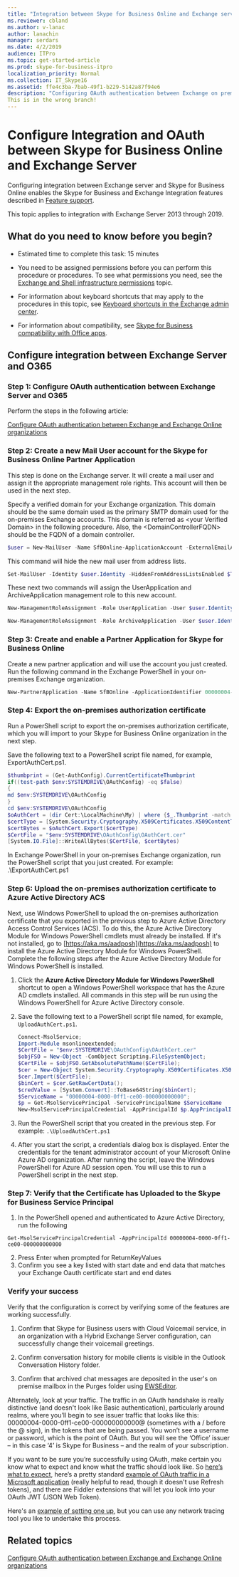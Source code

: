 ```yaml
---
title: "Integration between Skype for Business Online and Exchange server"
ms.reviewer: cbland
ms.author: v-lanac
author: lanachin
manager: serdars
ms.date: 4/2/2019
audience: ITPro
ms.topic: get-started-article
ms.prod: skype-for-business-itpro
localization_priority: Normal
ms.collection: IT_Skype16
ms.assetid: ffe4c3ba-7bab-49f1-b229-5142a87f94e6
description: "Configuring OAuth authentication between Exchange on premises and Skype for Business Online enables the Skype for Business and Exchange Integration features described in Feature support."
This is in the wrong branch!
---
```


# Configure Integration and OAuth between Skype for Business Online and Exchange Server 

Configuring integration between Exchange server and Skype for Business Online enables the Skype for Business and Exchange Integration features described in [Feature support](../../plan-your-deployment/integrate-with-exchange/integrate-with-exchange.md#feature_support).

This topic applies to integration with Exchange Server 2013 through 2019.

## What do you need to know before you begin?

- Estimated time to complete this task: 15 minutes

-  You need to be assigned permissions before you can perform this procedure or procedures. To see what permissions you need, see the [Exchange and Shell infrastructure permissions](https://go.microsoft.com/fwlink/p/?LinkId=746511) topic.

- For information about keyboard shortcuts that may apply to the procedures in this topic, see [Keyboard shortcuts in the Exchange admin center]( https://go.microsoft.com/fwlink/p/?LinkId=746512).

- For information about compatibility, see [Skype for Business compatibility with Office apps](https://docs.microsoft.com/skypeforbusiness/plan-your-deployment/clients-and-devices/compatibility-with-office).

## Configure integration between Exchange Server and O365

### Step 1: Configure OAuth authentication between Exchange Server and O365

Perform the steps in the following article:

[Configure OAuth authentication between Exchange and Exchange Online organizations](https://docs.microsoft.com/en-us/exchange/configure-oauth-authentication-between-exchange-and-exchange-online-organizations-exchange-2013-help)

### Step 2: Create a new Mail User account for the Skype for Business Online Partner Application

This step is done on the Exchange server. It will create a mail user and assign it the appropriate management role rights. This account will then be used in the next step.

Specify a verified domain for your Exchange organization. This domain should be the same domain used as the primary SMTP domain used for the on-premises Exchange accounts. This domain is referred as \<your Verified Domain\> in the following procedure. Also, the \<DomainControllerFQDN\> should be the FQDN of a domain controller.

``` Powershell
$user = New-MailUser -Name SfBOnline-ApplicationAccount -ExternalEmailAddress SfBOnline-ApplicationAccount@<your Verified Domain> -DomainController <DomainControllerFQDN>
```

This command will hide the new mail user from address lists.

``` Powershell
Set-MailUser -Identity $user.Identity -HiddenFromAddressListsEnabled $True -DomainController <DomainControllerFQDN>
```

These next two commands will assign the UserApplication and ArchiveApplication management role to this new account.

``` Powershell
New-ManagementRoleAssignment -Role UserApplication -User $user.Identity -DomainController <DomainControllerFQDN>
```

``` Powershell
New-ManagementRoleAssignment -Role ArchiveApplication -User $user.Identity -DomainController <DomainControllerFQDN>
```

### Step 3: Create and enable a Partner Application for Skype for Business Online 

Create a new partner application and will use the account you just created. Run the following command in the Exchange PowerShell in your on-premises Exchange organization.

``` Powershell
New-PartnerApplication -Name SfBOnline -ApplicationIdentifier 00000004-0000-0ff1-ce00-000000000000 -Enabled $True -LinkedAccount $user.Identity
```

### Step 4: Export the on-premises authorization certificate

Run a PowerShell script to export the on-premises authorization certificate, which you will import to your Skype for Business Online organization in the next step.

Save the following text to a PowerShell script file named, for example, ExportAuthCert.ps1.

``` Powershell
$thumbprint = (Get-AuthConfig).CurrentCertificateThumbprint
if((test-path $env:SYSTEMDRIVE\OAuthConfig) -eq $false)
{
md $env:SYSTEMDRIVE\OAuthConfig
}
cd $env:SYSTEMDRIVE\OAuthConfig
$oAuthCert = (dir Cert:\LocalMachine\My) | where {$_.Thumbprint -match $thumbprint}
$certType = [System.Security.Cryptography.X509Certificates.X509ContentType]::Cert
$certBytes = $oAuthCert.Export($certType)
$CertFile = "$env:SYSTEMDRIVE\OAuthConfig\OAuthCert.cer"
[System.IO.File]::WriteAllBytes($CertFile, $certBytes)
```

In Exchange PowerShell in your on-premises Exchange organization, run the PowerShell script that you just created. For example: .\ExportAuthCert.ps1

### Step 6: Upload the on-premises authorization certificate to Azure Active Directory ACS

Next, use Windows PowerShell to upload the on-premises authorization certificate that you exported in the previous step to Azure Active Directory Access Control Services (ACS). To do this, the Azure Active Directory Module for Windows PowerShell cmdlets must already be installed. If it's not installed, go to [https://aka.ms/aadposh](https://aka.ms/aadposh) to install the Azure Active Directory Module for Windows PowerShell. Complete the following steps after the Azure Active Directory Module for Windows PowerShell is installed.

1. Click the **Azure Active Directory Module for Windows PowerShell** shortcut to open a Windows PowerShell workspace that has the Azure AD cmdlets installed. All commands in this step will be run using the Windows PowerShell for Azure Active Directory console.

2. Save the following text to a PowerShell script file named, for example,  `UploadAuthCert.ps1`.

   ``` Powershell
   Connect-MsolService;
   Import-Module msonlineextended;
   $CertFile = "$env:SYSTEMDRIVE\OAuthConfig\OAuthCert.cer"
   $objFSO = New-Object -ComObject Scripting.FileSystemObject;
   $CertFile = $objFSO.GetAbsolutePathName($CertFile);
   $cer = New-Object System.Security.Cryptography.X509Certificates.X509Certificate
   $cer.Import($CertFile);
   $binCert = $cer.GetRawCertData();
   $credValue = [System.Convert]::ToBase64String($binCert);
   $ServiceName = "00000004-0000-0ff1-ce00-000000000000";
   $p = Get-MsolServicePrincipal -ServicePrincipalName $ServiceName
   New-MsolServicePrincipalCredential -AppPrincipalId $p.AppPrincipalId -Type asymmetric -Usage Verify -Value $credValue
   ```

3. Run the PowerShell script that you created in the previous step. For example:  `.\UploadAuthCert.ps1`

4. After you start the script, a credentials dialog box is displayed. Enter the credentials for the tenant administrator account of your Microsoft Online Azure AD organization. After running the script, leave the Windows PowerShell for Azure AD session open. You will use this to run a PowerShell script in the next step.

### Step 7: Verify that the Certificate has Uploaded to the Skype for Business Service Principal
1. In the PowerShell opened and authenticated to Azure Active Directory, run the following
```
Get-MsolServicePrincipalCredential -AppPrincipalId 00000004-0000-0ff1-ce00-000000000000
```
2. Press Enter when prompted for ReturnKeyValues
3. Confirm you see a key listed with start date and end data that matches your Exchange Oauth certificate start and end dates

### Verify your success

Verify that the configuration is correct by verifying some of the features are working successfully. 

1. Confirm that Skype for Business users with Cloud Voicemail service, in an organization with a Hybrid Exchange Server configuration, can successfully change their voicemail greetings.

2. Confirm conversation history for mobile clients is visible in the Outlook Conversation History folder.

3. Confirm that archived chat messages are deposited in the user's on premise mailbox in the Purges folder using [EWSEditor](https://blogs.msdn.microsoft.com/webdav_101/2018/03/12/where-to-get-ewseditor/).

Alternately, look at your traffic. The traffic in an OAuth handshake is really distinctive (and doesn't look like Basic authentication), particularly around realms, where you’ll begin to see issuer traffic that looks like this: 00000004-0000-0ff1-ce00-000000000000@ (sometimes with a / before the @ sign), in the tokens that are being passed. You won’t see a username or password, which is the point of OAuth. But you will see   the ‘Office’ issuer – in this case ‘4’ is Skype for Business – and the realm of your subscription.

If you want to be sure you’re successfully using OAuth, make certain you know what to expect and know what the traffic should look like. So [here’s what to expect](https://tools.ietf.org/html/draft-ietf-oauth-v2-23#page-34), here’s a pretty standard [example of OAuth traffic in a Microsoft application](https://download.microsoft.com/download/8/5/8/858F2155-D48D-4C68-9205-29460FD7698F/[MS-SPS2SAUTH].pdf)  (really helpful to read, though it doesn't use Refresh tokens), and there are Fiddler extensions that will let you look into your OAuth JWT (JSON Web Token).

Here's an [example of setting one up](https://blogs.msdn.microsoft.com/kaevans/2015/03/30/updated-fiddler-oauth-inspector/), but you can use any network tracing tool you like to undertake this process.

## Related topics

[Configure OAuth authentication between Exchange and Exchange Online organizations](https://docs.microsoft.com/en-us/exchange/configure-oauth-authentication-between-exchange-and-exchange-online-organizations-exchange-2013-help)
